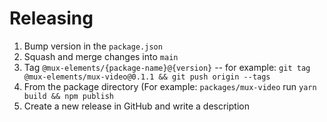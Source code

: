 # Releasing

1. Bump version in the `package.json`
1. Squash and merge changes into `main`
1. Tag `@mux-elements/{package-name}@{version}` -- for example: `git tag @mux-elements/mux-video@0.1.1 && git push origin --tags`
1. From the package directory (For example: `packages/mux-video` run `yarn build && npm publish`
1. Create a new release in GitHub and write a description
